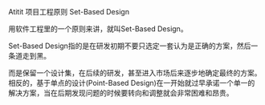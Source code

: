 Atitit 项目工程原则 Set-Based Design


用软件工程里的一个原则来讲，就叫Set-Based Design。

Set-Based Design指的是在研发初期不要只选定一套认为是正确的方案，然后一条道走到黑。

而是保留一个设计集，在后续的研发，甚至进入市场后来逐步地确定最终的方案。
相反的，基于单点的设计(Point-Based Design)在一开始就过早承诺一个单一的解决方案，当在后期发现问题的时候要转向和调整就会非常困难和昂贵。


